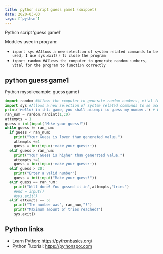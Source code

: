 ```yaml
---
title: python script guess game1 (snippet)
date: 2020-03-03
tags: ["python"]
---
```

Python script 'guess game1'


Modules used in program: 
* `import sys #Allows a new selection of system related commands to be used, I use sys.exit() to close the program`
* `import random #Allows the computer to generate random numbers, vital for the program to function correctly`

## python guess game1

Python mysql example: guess game1

```python
import random #Allows the computer to generate random numbers, vital for the program to function correctly
import sys #Allows a new selection of system related commands to be used, I use sys.exit() to close the program
print("Hello! In this game, you shall attempt to guess my number.") # What the user sees upon opening the program
ran_num = random.randint(1,20)
attempts = 1
guess = int(input("Make your guess!"))
while guess != ran_num:
  if guess < ran_num:
    print("Your Guess is lower than generated value.")
    attempts +=1
    guess = int(input("Make your guess!"))
  elif guess > ran_num:
    print("Your Guess is higher than generated value.")
    attempts +=1
    guess = int(input("Make your guess!"))
  elif guess > 20:
    print("Enter a valid number")
    guess = int(input("Make your guess!"))
  elif guess == ran_num:
    print("Well done! You gussed it in",attempts,"tries")
    #end = input()
    #sys.exit()
  elif attempts == 5:
    print("The number was", ran_num,"!")
    print("Maximum amount of tries reached!")
    sys.exit()

```

## Python links

- Learn Python: https://pythonbasics.org/
- Python Tutorial: https://pythonspot.com
